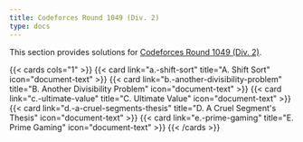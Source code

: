 ```yaml
---
title: Codeforces Round 1049 (Div. 2)
type: docs
---
```


This section provides solutions for [Codeforces Round 1049 (Div. 2)](https://codeforces.com/contest/2140).

{{< cards cols="1" >}}
  {{< card link="a.-shift-sort" title="A. Shift Sort" icon="document-text" >}}
  {{< card link="b.-another-divisibility-problem" title="B. Another Divisibility Problem" icon="document-text" >}}
  {{< card link="c.-ultimate-value" title="C. Ultimate Value" icon="document-text" >}}
  {{< card link="d.-a-cruel-segments-thesis" title="D. A Cruel Segment's Thesis" icon="document-text" >}}
  {{< card link="e.-prime-gaming" title="E. Prime Gaming" icon="document-text" >}}
{{< /cards >}}